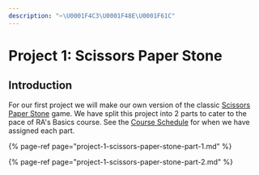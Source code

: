 ```yaml
---
description: "✂️\U0001F4C3\U0001F48E\U0001F61C"
---
```


# Project 1: Scissors Paper Stone

## Introduction

For our first project we will make our own version of the classic [Scissors Paper Stone](https://en.wikipedia.org/wiki/Rock_paper_scissors) game. We have split this project into 2 parts to cater to the pace of RA's Basics course. See the [Course Schedule]() for when we have assigned each part.

{% page-ref page="project-1-scissors-paper-stone-part-1.md" %}

{% page-ref page="project-1-scissors-paper-stone-part-2.md" %}

